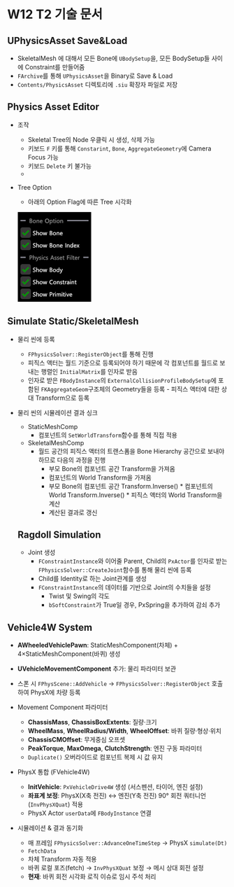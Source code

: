 
# W12 T2 기술 문서

## UPhysicsAsset Save&Load
- SkeletalMesh 에 대해서 모든 Bone에 `UBodySetup`을, 모든 BodySetup들 사이에 Constraint를 만들어줌
- `FArchive`를 통해 `UPhysicsAsset`을 Binary로 Save & Load
- `Contents/PhysicsAsset` 디렉토리에 `.siu` 확장자 파일로 저장
  
## Physics Asset Editor
- 조작
    - Skeletal Tree의 Node 우클릭 시 생성, 삭제 가능
    - 키보드 `F` 키를 통해 `Constarint`, `Bone`, `AggregateGeometry`에 Camera Focus 가능
    - 키보드 `Delete` 키 불가능
    - 

- Tree Option
    - 아래의 Option Flag에 따른 Tree 시각화

    ![alt text](image.png)

## Simulate Static/SkeletalMesh
- 물리 씬에 등록
  -  `FPhysicsSolver::RegisterObject`를 통해 진행
  - 피직스 액터는 월드 기준으로 등록되어야 하기 때문에 각 컴포넌트를 월드로 보내는 행렬인 `InitialMatrix`를 인자로 받음
  - 인자로 받은 `FBodyInstance`의 `ExternalCollisionProfileBodySetup`에 포함된 `FKAggregateGeom`구조체의 Geometry들을 등록
          - 피직스 액터에 대한 상대 Transform으로 등록

- 물리 씬의 시뮬레이션 결과 싱크
  - StaticMeshComp
    - 컴포넌트의 `SetWorldTransform`함수를 통해 직접 적용
  - SkeletalMeshComp
    - 월드 공간의 피직스 액터의 트랜스폼을 Bone Hierarchy 공간으로 보내야 하므로 다음의 과정을 진행
      - 부모 Bone의 컴포넌트 공간 Transform을 가져옴
      - 컴포넌트의 World Transform을 가져옴
      - 부모 Bone의 컴포넌트 공간 Transform.Inverse() * 컴포넌트의 World Transform.Inverse() * 피직스 액터의 World Transform을 계산
      - 계산된 결과로 갱신

  ## Ragdoll Simulation
  - Joint 생성
      -  `FConstraintInstance`와 이어줄 Parent, Child의 `PxActor`를 인자로 받는 `FPhysicsSolver::CreateJoint`함수를 통해 물리 씬에 등록
      -  Child를 Identity로 하는 Joint관계를 생성
      -  `FConstraintInstance`의 데이터를 기반으로 Joint의 수치들을 설정
          -   Twist 및  Swing의 각도
          -   `bSoftConstraint`가 True일 경우, PxSpring을 추가하여 감쇠 추가
                
                
 ## Vehicle4W System
  -  **AWheeledVehiclePawn**: StaticMeshComponent(차체) + 4×StaticMeshComponent(바퀴) 생성
  -  **UVehicleMovementComponent** 추가: 물리 파라미터 보관
  -  스폰 시 `FPhysScene::AddVehicle` → `FPhysicsSolver::RegisterObject` 호출하여 PhysX에 차량 등록

- Movement Component 파라미터
  -  **ChassisMass**, **ChassisBoxExtents**: 질량·크기
  -  **WheelMass**, **WheelRadius/Width**, **WheelOffset**: 바퀴 질량·형상·위치
  -  **ChassisCMOffset**: 무게중심 오프셋
  -  **PeakTorque**, **MaxOmega**, **ClutchStrength**: 엔진 구동 파라미터
  -  `Duplicate()` 오버라이드로 컴포넌트 복제 시 값 유지

- PhysX 통합 (FVehicle4W)
  -  **InitVehicle**: `PxVehicleDrive4W` 생성 (서스펜션, 타이어, 엔진 설정)
  -  **좌표계 보정**: PhysX(X축 전진) ↔ 엔진(Y축 전진) 90° 회전 쿼터니언(`InvPhysXQuat`) 적용
  -  PhysX Actor `userData`에 `FBodyInstance` 연결

- 시뮬레이션 & 결과 동기화
  -  매 프레임 `FPhysicsSolver::AdvanceOneTimeStep` → PhysX `simulate(Dt)`
  -  `FetchData`
    -  차체 Transform 자동 적용
    -  바퀴 로컬 포즈(fetch) → `InvPhysXQuat` 보정 → 메시 상대 회전 설정
    -  **현재**: 바퀴 회전 시각화 로직 이슈로 임시 주석 처리
